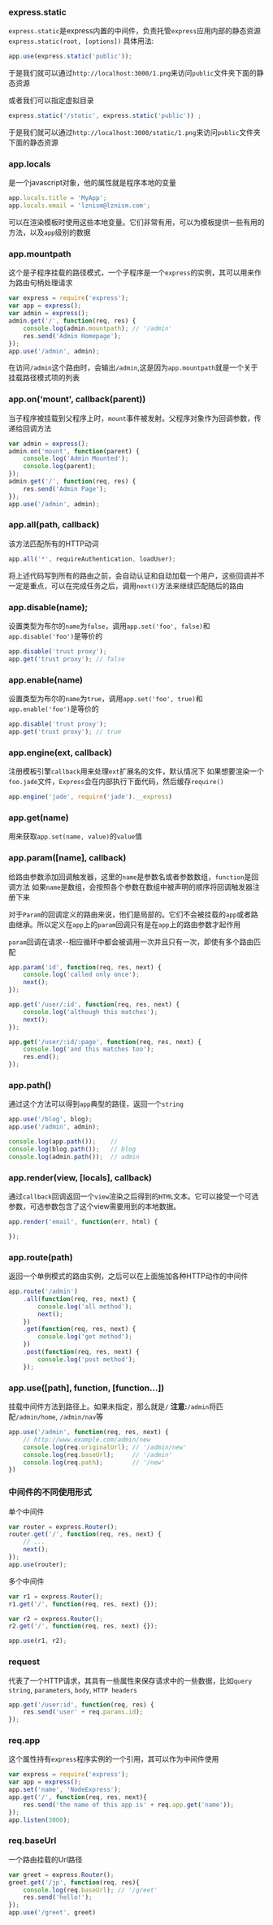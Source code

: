 ### express.static
`express.static`是express内置的中间件，负责托管`express`应用内部的静态资源
`express.static(root, [options])`
具体用法:

```js
app.use(express.static('public'));
```

于是我们就可以通过`http://localhost:3000/1.png`来访问`public`文件夹下面的静态资源

或者我们可以指定虚拟目录

```js
express.static('/static', express.static('public')) ;
```

于是我们就可以通过`http://localhost:3000/static/1.png`来访问`public`文件夹下面的静态资源

### app.locals
是一个javascript对象，他的属性就是程序本地的变量

```js
app.locals.title = 'MyApp';
app.locals.email = 'lznism@lznism.com';
```

可以在渲染模板时使用这些本地变量。它们非常有用，可以为模板提供一些有用的方法，以及`app`级别的数据

### app.mountpath
这个是子程序挂载的路径模式，一个子程序是一个`express`的实例，其可以用来作为路由句柄处理请求

```js
var express = require('express');
var app = express();
var admin = express();
admin.get('/', function(req, res) {
    console.log(admin.mountpath); // '/admin'
    res.send('Admin Homepage');
});
app.use('/admin', admin);
```

在访问`/admin`这个路由时，会输出`/admin`,这是因为`app.mountpath`就是一个关于挂载路径模式项的列表

### app.on('mount', callback(parent))
当子程序被挂载到父程序上时，`mount`事件被发射。父程序对象作为回调参数，传递给回调方法

```js
var admin = express();
admin.on('mount', function(parent) {
    console.log('Admin Mounted');
    console.log(parent);
});
admin.get('/', function(req, res) {
    res.send('Admin Page');
});
app.use('/admin', admin);
```

### app.all(path, callback)
该方法匹配所有的HTTP动词

```js
app.all('*', requireAuthentication, loadUser);
```

将上述代码写到所有的路由之前，会自动认证和自动加载一个用户，这些回调并不一定是重点，可以在完成任务之后，调用`next()`方法来继续匹配随后的路由

### app.disable(name);
设置类型为布尔的`name`为`false`，调用`app.set('foo', false)`和`app.disable('foo')`是等价的

```js
app.disable('trust proxy');
app.get('trust proxy'); // false
```

### app.enable(name)
设置类型为布尔的`name`为`true`，调用`app.set('foo', true)`和`app.enable('foo')`是等价的

```js
app.disable('trust proxy');
app.get('trust proxy'); // true
```

### app.engine(ext, callback)
注册模板引擎`callback`用来处理`ext`扩展名的文件，默认情况下
如果想要渲染一个`foo.jade`文件，`Express`会在内部执行下面代码，然后缓存`require()`

```js
app.engine('jade', require('jade').__express)
```

### app.get(name)
用来获取`app.set(name, value)`的`value`值

### app.param([name], callback)
给路由参数添加回调触发器，这里的`name`是参数名或者参数数组，`function`是回调方法
如果`name`是数组，会按照各个参数在数组中被声明的顺序将回调触发器注册下来

对于`Param`的回调定义的路由来说，他们是局部的。它们不会被挂载的`app`或者路由继承。所以定义在`app`上的`param`回调只有是在`app`上的路由参数才起作用

`param`回调在请求--相应循环中都会被调用一次并且只有一次，即使有多个路由匹配

```js
app.param('id', function(req, res, next) {
    console.log('called only once');
    next();
});

app.get('/user/:id', function(req, res, next) {
    console.log('although this matches');
    next();
});

app,get('/user/:id/:page', function(req, res, next) {
    console.log('and this matches too');
    res.end();
});
```

### app.path()
通过这个方法可以得到`app`典型的路径，返回一个`string`

```js
app.use('/blog', blog);
app.use('/admin', admin);

console.log(app.path());    // 
console.log(blog.path());   // blog
console.log(admin.path());  // admin
```

### app.render(view, [locals], callback)
通过`callback`回调返回一个`view`渲染之后得到的`HTML`文本。它可以接受一个可选参数，可选参数包含了这个view需要用到的本地数据。

```js
app.render('email', function(err, html) {

});
```

### app.route(path)
返回一个单例模式的路由实例，之后可以在上面施加各种HTTP动作的中间件

```js
app.route('/admin')
    .all(function(req, res, next) {
        console.log('all method');
        next();
    })
    .get(function(req, res, next) {
        console.log('get method');
    })
    .post(function(req, res, next) {
        console.log('post method');
    });
```

### app.use([path], function, [function...])
挂载中间件方法到路径上。如果未指定，那么就是`/`
**注意:**`/admin`将匹配`/admin/home`, `/admin/nav`等

```js
app.use('/admin', function(req, res, next) {
    // http://www.example.com/admin/new
    console.log(req.originalUrl); // '/admin/new'
    console.log(req.baseUrl);     // '/admin'
    console.log(req.path);        // '/new'
})
```

### 中间件的不同使用形式
单个中间件

```js
var router = express.Router();
router.get('/', function(req, res, next) {
    // ...
    next();
});
app.use(router);
```

多个中间件

```js
var r1 = express.Router();
r1.get('/', function(req, res, next) {});

var r2 = express.Router();
r2.get('/', function(req, res, next) {});

app.use(r1, r2);
```

### request
代表了一个HTTP请求，其具有一些属性来保存请求中的一些数据，比如`query string`, `parameters`, `body`, `HTTP headers`

```js
app.get('/user:id', function(req, res) {
    res.send('user' + req.params.id);
});
```

### req.app
这个属性持有`express`程序实例的一个引用，其可以作为中间件使用

```js
var express = require('express');
var app = express();
app.set('name', 'NodeExpress');
app.get('/', function(req, res, next){
    res.send('the name of this app is' + req.app.get('name'));
});
app.listen(3000);
```

### req.baseUrl
一个路由挂载的Url路径

```js
var greet = express.Router();
greet.get('/jp', function(req, res){
    console.log(req.baseUrl); // '/greet'
    res.send('hello!');
});
app.use('/greet', greet)
```























